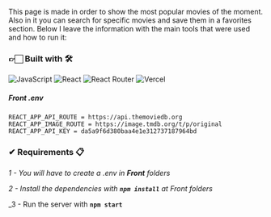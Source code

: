 This page is made in order to show the most popular movies of the moment. Also in it you can search for specific movies and save them in a favorites section. Below I leave the information with the main tools that were used and how to run it:

### 👉🏻 Built with 🛠️

![JavaScript](https://img.shields.io/badge/JavaScript-%23323330.svg?style=for-the-badge&logo=Javascript&logoColor=%23F7DF1E) ![React](https://img.shields.io/badge/React-149eca?style=for-the-badge&logo=react&logoColor=fff)  ![React Router](https://img.shields.io/badge/React_Router-000?style=for-the-badge&logo=reactrouter&logoColor=fff) ![Vercel](https://img.shields.io/badge/vercel%20-%23000000.svg?&style=for-the-badge&logo=vercel&logoColor=white)

##### _Front .env_

```
REACT_APP_API_ROUTE = https://api.themoviedb.org
REACT_APP_IMAGE_ROUTE = https://image.tmdb.org/t/p/original
REACT_APP_API_KEY = da5a9f6d380baa4e1e312737187964bd

```
### ✔ Requirements 📋

_1 - You will have to create a .env in **Front**  folders_

_2 - Install the dependencies with **`npm install`** at Front folders_

_3 - Run the server with  **`npm start`**
